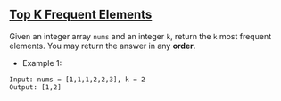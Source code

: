 ## [Top K Frequent Elements](https://leetcode.com/problems/top-k-frequent-elements/)

Given an integer array `nums` and an integer `k`, return the `k` most frequent elements. You may return the answer in any **order**.

- Example 1:
```
Input: nums = [1,1,1,2,2,3], k = 2
Output: [1,2]
```
